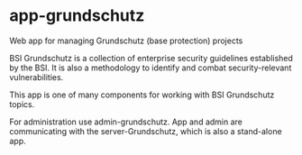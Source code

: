 # app-grundschutz
Web app for managing Grundschutz (base protection) projects

BSI Grundschutz is a collection of 
enterprise security guidelines 
established by the BSI. It is also a methodology 
 to identify and combat security-relevant vulnerabilities.

This app is one of many components for working with BSI Grundschutz topics.

For administration use admin-grundschutz. 
App and admin are communicating with the server-Grundschutz, which is also a stand-alone app.
